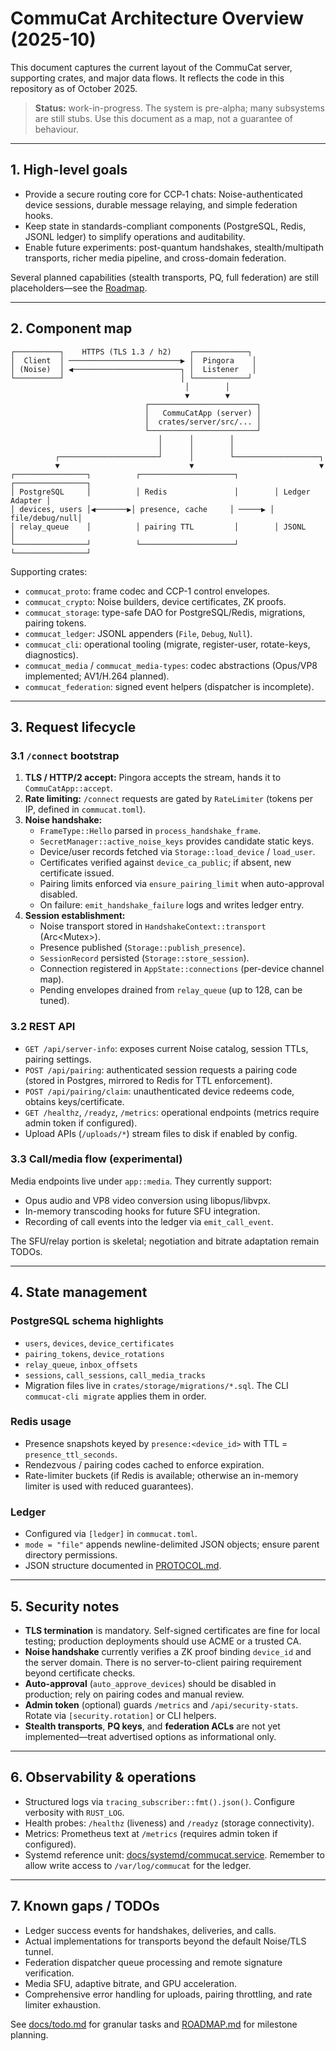 # CommuCat Architecture Overview (2025-10)

This document captures the current layout of the CommuCat server, supporting crates, and major data flows. It reflects the code in this repository as of October 2025.

> **Status:** work-in-progress. The system is pre-alpha; many subsystems are still stubs. Use this document as a map, not a guarantee of behaviour.

---

## 1. High-level goals

- Provide a secure routing core for CCP‑1 chats: Noise-authenticated device sessions, durable message relaying, and simple federation hooks.
- Keep state in standards-compliant components (PostgreSQL, Redis, JSONL ledger) to simplify operations and auditability.
- Enable future experiments: post-quantum handshakes, stealth/multipath transports, richer media pipeline, and cross-domain federation.

Several planned capabilities (stealth transports, PQ, full federation) are still placeholders—see the [Roadmap](ROADMAP.md).

---

## 2. Component map

```
┌──────────┐    HTTPS (TLS 1.3 / h2)    ┌────────────┐
│  Client  │ ─────────────────────────▶ │  Pingora    │
│ (Noise)  │ ◀────────────────────────┐ │  Listener   │
└──────────┘                          │ └────────────┘
                                       │        │
                                       ▼        ▼
                              ┌────────────────────────┐
                              │   CommuCatApp (server) │
                              │  crates/server/src/... │
                              └────────────────────────┘
                                 │      │        │
                                 │      │        │
          ┌──────────────────────┘      │        └───────────────────┐
          ▼                             ▼                            ▼
┌────────────────┐          ┌─────────────────────┐        ┌────────────────┐
│ PostgreSQL     │          │ Redis               │        │ Ledger Adapter │
│ devices, users │◀───────▶│ presence, cache     │ ─────▶ │ file/debug/null│
│ relay_queue    │          │ pairing TTL         │        │ JSONL          │
└────────────────┘          └─────────────────────┘        └────────────────┘
```

Supporting crates:

- `commucat_proto`: frame codec and CCP-1 control envelopes.
- `commucat_crypto`: Noise builders, device certificates, ZK proofs.
- `commucat_storage`: type-safe DAO for PostgreSQL/Redis, migrations, pairing tokens.
- `commucat_ledger`: JSONL appenders (`File`, `Debug`, `Null`).
- `commucat_cli`: operational tooling (migrate, register-user, rotate-keys, diagnostics).
- `commucat_media` / `commucat_media-types`: codec abstractions (Opus/VP8 implemented; AV1/H.264 planned).
- `commucat_federation`: signed event helpers (dispatcher is incomplete).

---

## 3. Request lifecycle

### 3.1 `/connect` bootstrap

1. **TLS / HTTP/2 accept:** Pingora accepts the stream, hands it to `CommuCatApp::accept`.
2. **Rate limiting:** `/connect` requests are gated by `RateLimiter` (tokens per IP, defined in `commucat.toml`).
3. **Noise handshake:**
   - `FrameType::Hello` parsed in `process_handshake_frame`.
   - `SecretManager::active_noise_keys` provides candidate static keys.
   - Device/user records fetched via `Storage::load_device` / `load_user`.
   - Certificates verified against `device_ca_public`; if absent, new certificate issued.
   - Pairing limits enforced via `ensure_pairing_limit` when auto-approval disabled.
   - On failure: `emit_handshake_failure` logs and writes ledger entry.
4. **Session establishment:**
   - Noise transport stored in `HandshakeContext::transport` (Arc<Mutex<NoiseTransport>>).
   - Presence published (`Storage::publish_presence`).
   - `SessionRecord` persisted (`Storage::store_session`).
   - Connection registered in `AppState::connections` (per-device channel map).
   - Pending envelopes drained from `relay_queue` (up to 128, can be tuned).

### 3.2 REST API

- `GET /api/server-info`: exposes current Noise catalog, session TTLs, pairing settings.
- `POST /api/pairing`: authenticated session requests a pairing code (stored in Postgres, mirrored to Redis for TTL enforcement).
- `POST /api/pairing/claim`: unauthenticated device redeems code, obtains keys/certificate.
- `GET /healthz`, `/readyz`, `/metrics`: operational endpoints (metrics require admin token if configured).
- Upload APIs (`/uploads/*`) stream files to disk if enabled by config.

### 3.3 Call/media flow (experimental)

Media endpoints live under `app::media`. They currently support:
- Opus audio and VP8 video conversion using libopus/libvpx.
- In-memory transcoding hooks for future SFU integration.
- Recording of call events into the ledger via `emit_call_event`.

The SFU/relay portion is skeletal; negotiation and bitrate adaptation remain TODOs.

---

## 4. State management

### PostgreSQL schema highlights

- `users`, `devices`, `device_certificates`
- `pairing_tokens`, `device_rotations`
- `relay_queue`, `inbox_offsets`
- `sessions`, `call_sessions`, `call_media_tracks`
- Migration files live in `crates/storage/migrations/*.sql`. The CLI `commucat-cli migrate` applies them in order.

### Redis usage

- Presence snapshots keyed by `presence:<device_id>` with TTL = `presence_ttl_seconds`.
- Rendezvous / pairing codes cached to enforce expiration.
- Rate-limiter buckets (if Redis is available; otherwise an in-memory limiter is used with reduced guarantees).

### Ledger

- Configured via `[ledger]` in `commucat.toml`.
- `mode = "file"` appends newline-delimited JSON objects; ensure parent directory permissions.
- JSON structure documented in [PROTOCOL.md](PROTOCOL.md#6-ledger-mapping).

---

## 5. Security notes

- **TLS termination** is mandatory. Self-signed certificates are fine for local testing; production deployments should use ACME or a trusted CA.
- **Noise handshake** currently verifies a ZK proof binding `device_id` and the server domain. There is no server-to-client pairing requirement beyond certificate checks.
- **Auto-approval** (`auto_approve_devices`) should be disabled in production; rely on pairing codes and manual review.
- **Admin token** (optional) guards `/metrics` and `/api/security-stats`. Rotate via `[security.rotation]` or CLI helpers.
- **Stealth transports**, **PQ keys**, and **federation ACLs** are not yet implemented—treat advertised options as informational only.

---

## 6. Observability & operations

- Structured logs via `tracing_subscriber::fmt().json()`. Configure verbosity with `RUST_LOG`.
- Health probes: `/healthz` (liveness) and `/readyz` (storage connectivity).
- Metrics: Prometheus text at `/metrics` (requires admin token if configured).
- Systemd reference unit: [docs/systemd/commucat.service](docs/systemd/commucat.service). Remember to allow write access to `/var/log/commucat` for the ledger.

---

## 7. Known gaps / TODOs

- Ledger success events for handshakes, deliveries, and calls.
- Actual implementations for transports beyond the default Noise/TLS tunnel.
- Federation dispatcher queue processing and remote signature verification.
- Media SFU, adaptive bitrate, and GPU acceleration.
- Comprehensive error handling for uploads, pairing throttling, and rate limiter exhaustion.

See [docs/todo.md](docs/todo.md) for granular tasks and [ROADMAP.md](ROADMAP.md) for milestone planning.
